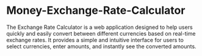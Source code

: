 # Money-Exchange-Rate-Calculator
The Exchange Rate Calculator is a web application designed to help users quickly and easily convert between different currencies based on real-time exchange rates. It provides a simple and intuitive interface for users to select currencies, enter amounts, and instantly see the converted amounts.
